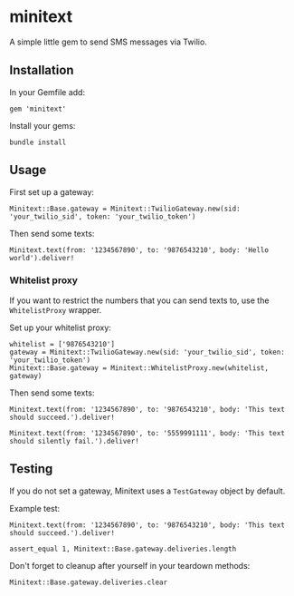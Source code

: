 # minitext

A simple little gem to send SMS messages via Twilio.

## Installation

In your Gemfile add:
```
gem 'minitext'
```

Install your gems:
```
bundle install
```

## Usage

First set up a gateway:
```
Minitext::Base.gateway = Minitext::TwilioGateway.new(sid: 'your_twilio_sid', token: 'your_twilio_token')
```

Then send some texts:
```
Minitext.text(from: '1234567890', to: '9876543210', body: 'Hello world').deliver!
```

### Whitelist proxy

If you want to restrict the numbers that you can send texts to, use the `WhitelistProxy` wrapper.

Set up your whitelist proxy:
```
whitelist = ['9876543210']
gateway = Minitext::TwilioGateway.new(sid: 'your_twilio_sid', token: 'your_twilio_token')
Minitext::Base.gateway = Minitext::WhitelistProxy.new(whitelist, gateway)
```

Then send some texts:
```
Minitext.text(from: '1234567890', to: '9876543210', body: 'This text should succeed.').deliver!

Minitext.text(from: '1234567890', to: '5559991111', body: 'This text should silently fail.').deliver!
```

## Testing

If you do not set a gateway, Minitext uses a `TestGateway` object by default.

Example test:
```
Minitext.text(from: '1234567890', to: '9876543210', body: 'This text should succeed.').deliver!

assert_equal 1, Minitext::Base.gateway.deliveries.length
```

Don't forget to cleanup after yourself in your teardown methods:
```
Minitext::Base.gateway.deliveries.clear
```
